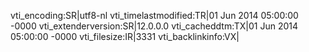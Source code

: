 vti_encoding:SR|utf8-nl
vti_timelastmodified:TR|01 Jun 2014 05:00:00 -0000
vti_extenderversion:SR|12.0.0.0
vti_cacheddtm:TX|01 Jun 2014 05:00:00 -0000
vti_filesize:IR|3331
vti_backlinkinfo:VX|
